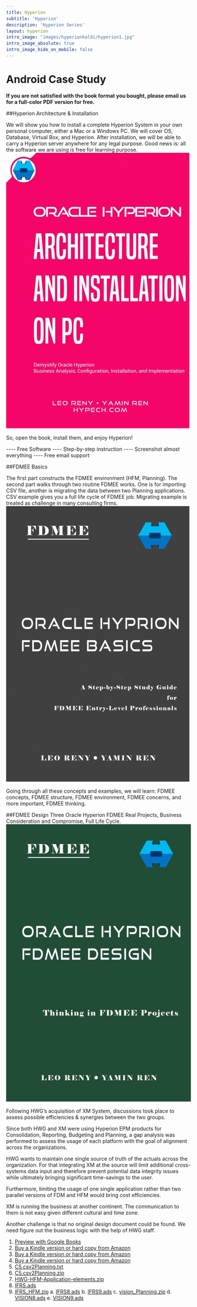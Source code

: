 ```yaml
---
title: Hyperion
subtitle: 'Hyperion'
description: 'Hyperion Series'
layout: hyperion
intro_image: "images/hyperionkaldi/hyperion1.jpg"
intro_image_absolute: true
intro_image_hide_on_mobile: false
---
```


# Android Case Study

<B>If you are not satisfied with the book format you bought, please email us for a full-color PDF version for free. </B>

##Hyperion Architecture & Installation

We will show you how to install a complete Hyperion System in your own personal computer, either a Mac or a Windows PC. We will cover OS, Database, Virtual Box, and Hyperion. After installation, we will be able to carry a Hyperion server anywhere for any legal purpose. Good news is: all the software we are using is free for learning purpose.
![Hyperion](/images/hyperionkaldi/hyperion1.jpg)

So, open the book, install them, and enjoy Hyperion!

---- Free Software
---- Step-by-step instruction
---- Screenshot almost everything
---- Free email support


##FDMEE Basics

The first part constructs the FDMEE environment (HFM, Planning). The second part walks through two routine FDMEE works. One is for importing CSV file, another is migrating the data between two Planning applications. CSV example gives you a full life cycle of FDMEE job. Migrating example is treated as challenge in many consulting firms.
![Hyperion](/images/hyperionkaldi/hyperion2.jpg)

Going through all these concepts and examples, we will learn: FDMEE concepts, FDMEE structure, FDMEE environment, FDMEE concerns, and more important, FDMEE thinking.


##FDMEE Design
Three Oracle Hyperion FDMEE Real Projects, Business Consideration and Compromise, Full Life Cycle.
![Hyperion](/images/hyperionkaldi/hyperion3.jpg)

Following HWG’s acquisition of XM System, discussions took place to assess possible efficiencies & synergies between the two groups.

Since both HWG and XM were using Hyperion EPM products for Consolidation, Reporting, Budgeting and Planning, a gap analysis was performed to assess the usage of each platform with the goal of alignment across the organizations.

HWG wants to maintain one single source of truth of the actuals across the organization. For that integrating XM at the source will limit additional cross-systems data input and therefore prevent potential data integrity issues while ultimately bringing significant time-savings to the user.

Furthermore, limiting the usage of one single application rather than two parallel versions of FDM and HFM would bring cost efficiencies.

XM is running the business at another continent. The communication to them is not easy given different cultural and time zone.

Another challenge is that no original design document could be found. We need figure out the business logic with the help of HWG staff.


1. <a href="https://play.google.com/store/search?q=hyperion%20leo%20reny&c=books" target="_blank">Preview with Google Books</a>
2. <a href="https://www.amazon.com/dp/B08L223NR3" target="_blank">Buy a Kindle version or hard copy from Amazon</a>
3. <a href="https://www.amazon.com/dp/B08KH8MPBB" target="_blank">Buy a Kindle version or hard copy from Amazon</a>
4. <a href="https://www.amazon.com/dp/B08KPH3DVG" target="_blank">Buy a Kindle version or hard copy from Amazon</a>
5. <a href="/files/C5.csv2Planning.txt" download>C5.csv2Planning.txt</a>
6. <a href="/files/C5.csv2Planning.zip" download>C5.csv2Planning.zip</a>
7. <a href="/files/HWG-HFM-Application-elements.zip" download>HWG-HFM-Application-elements.zip</a>
8. <a href="/files/IFRS.ads" download>IFRS.ads</a>
9. <a href="/files/IFRS_HFM.zip" download>IFRS_HFM.zip</a>
a. <a href="/files/IFRS8.ads" download>IFRS8.ads</a>
b. <a href="/files/IFRS9.ads" download>IFRS9.ads</a>
c. <a href="/files/vision_Planning.zip" download>vision_Planning.zip</a>
d. <a href="/files/VISION8.ads" download>VISION8.ads</a>
e. <a href="/files/VISION9.ads" download>VISION9.ads</a>
